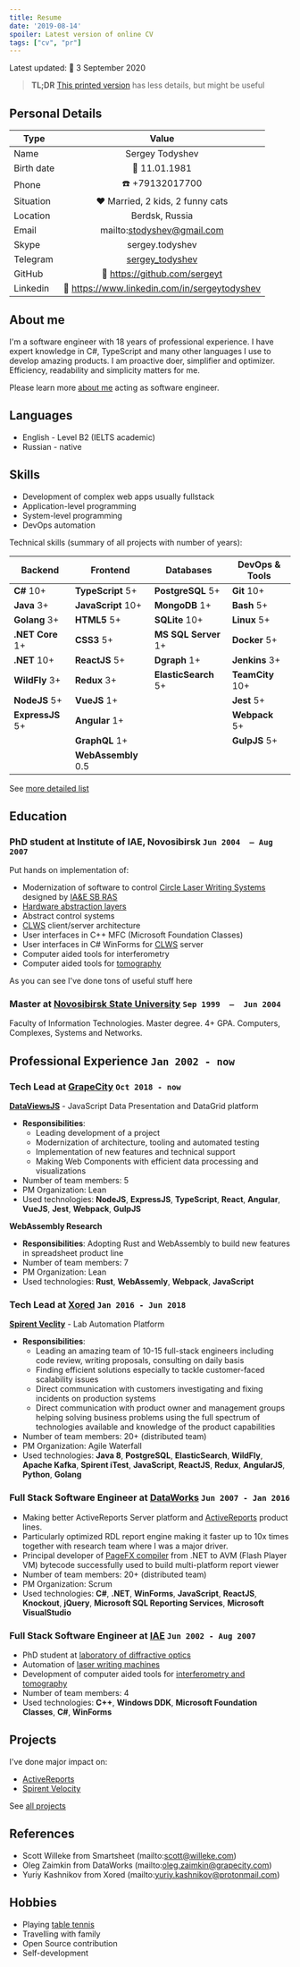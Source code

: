 ```yaml
---
title: Resume
date: '2019-08-14'
spoiler: Latest version of online CV
tags: ["cv", "pr"]
---
```


Latest updated: :calendar: 3 September 2020<br>

> **TL;DR** [This printed version](./resume.pdf) has less details, but might be useful

## Personal Details

| Type       | Value                                             |
| ---------- |:-------------------------------------------------:|
| Name       | Sergey Todyshev                                   |
| Birth date | :calendar: 11.01.1981                             |
| Phone      | :telephone: +79132017700                          |
| Situation  | :hearts: Married, 2 kids, 2 funny cats            |
| Location   | Berdsk, Russia                                    |
| Email      | mailto:stodyshev@gmail.com                        |
| Skype      | sergey.todyshev                                   |
| Telegram   | [sergey_todyshev](https://t.me/sergey_todyshev)   |
| GitHub     | :link: https://github.com/sergeyt                 |
| Linkedin   | :link: https://www.linkedin.com/in/sergeytodyshev |

## About me

I'm a software engineer with 18 years of professional experience.
I have expert knowledge in C#, TypeScript and many other languages I use to develop amazing products.
I am proactive doer, simplifier and optimizer. Efficiency, readability and simplicity matters for me.

Please learn more [about me](/cover) acting as software engineer.

## Languages

* English - Level B2 (IELTS academic)
* Russian - native

## Skills

* Development of complex web apps usually fullstack
* Application-level programming
* System-level programming
* DevOps automation

Technical skills (summary of all projects with number of years):

| Backend          | Frontend            | Databases            | DevOps & Tools   |
| ---------------- | ------------------- | -------------------- | ---------------- |
| **C#** 10+       | **TypeScript** 5+   | **PostgreSQL** 5+    | **Git** 10+      |
| **Java** 3+      | **JavaScript** 10+  | **MongoDB** 1+       | **Bash** 5+      | 
| **Golang** 3+    | **HTML5** 5+        | **SQLite** 10+       | **Linux** 5+     | 
| **.NET Core** 1+ | **CSS3** 5+         | **MS SQL Server** 1+ | **Docker** 5+    |
| **.NET** 10+     | **ReactJS** 5+      | **Dgraph** 1+        | **Jenkins** 3+   |
| **WildFly** 3+   | **Redux** 3+        | **ElasticSearch** 5+ | **TeamCity** 10+ |
| **NodeJS** 5+    | **VueJS** 1+        |                      | **Jest** 5+      |
| **ExpressJS** 5+ | **Angular** 1+      |                      | **Webpack** 5+   |
|                  | **GraphQL** 1+      |                      | **GulpJS** 5+    |
|                  | **WebAssembly** 0.5 |

See [more detailed list](/skills)

## Education

### PhD student at Institute of IAE, Novosibirsk <span class="calendar icon right">`Jun 2004  – Aug 2007`</span>

Put hands on implementation of:
* Modernization of software to control [Circle Laser Writing Systems](/clws) designed by [IA&E SB RAS](https://www.iae.nsk.su/en/)
* [Hardware abstraction layers](/devicemanager)
* Abstract control systems
* [CLWS](/clws) client/server architecture
* User interfaces in C++ MFC (Microsoft Foundation Classes)
* User interfaces in C# WinForms for [CLWS](/clws) server
* Computer aided tools for interferometry
* Computer aided tools for [tomography](/voxcat)

As you can see I've done tons of useful stuff here

### Master at [Novosibirsk State University](https://www.nsu.ru/) <span class="calendar icon right">`Sep 1999  –  Jun 2004`</span>

Faculty of Information Technologies. Master degree. 4+ GPA. Computers, Complexes, Systems and Networks.

## Professional Experience <span class="calendar icon right">`Jan 2002 - now`</span>

### Tech Lead at [GrapeCity](https://grapecity.com/) <span class="calendar icon right">`Oct 2018 - now`</span>

[**DataViewsJS**](https://www.grapecity.com/dataviewsjs/) - JavaScript Data Presentation and DataGrid platform

* **Responsibilities**:
  * Leading development of a project
  * Modernization of architecture, tooling and automated testing
  * Implementation of new features and technical support
  * Making Web Components with efficient data processing and visualizations
* Number of team members: 5
* PM Organization: Lean
* Used technologies: **NodeJS**, **ExpressJS**, **TypeScript**, **React**, **Angular**, **VueJS**, **Jest**, **Webpack**, **GulpJS**

**WebAssembly Research**

* **Responsibilities**: Adopting Rust and WebAssembly to build new features in spreadsheet product line
* Number of team members:  7
* PM Organization: Lean
* Used technologies: **Rust**, **WebAssemly**, **Webpack**, **JavaScript**

### Tech Lead at [Xored](http://www.xored.com/) <span class="calendar icon right">`Jan 2016 - Jun 2018`</span>

[**Spirent Veclity**](/velocity) - Lab Automation Platform

* **Responsibilities**:
  * Leading an amazing team of 10-15 full-stack engineers including code review, writing proposals, consulting on daily basis
  * Finding efficient solutions especially to tackle customer-faced scalability issues
  * Direct communication with customers investigating and fixing incidents on production systems
  * Direct communication with product owner and management groups helping solving business problems using the full spectrum of technologies available and knowledge of the product capabilities
* Number of team members: 20+ (distributed team)
* PM Organization: Agile Waterfall
* Used technologies: **Java 8**, **PostgreSQL**, **ElasticSearch**, **WildFly**, **Apache Kafka**, **Spirent iTest**, **JavaScript**, **ReactJS**, **Redux**, **AngularJS**, **Python**, **Golang**

### Full Stack Software Engineer at [DataWorks](http://dataworks.co/) <span class="calendar icon right">`Jun 2007 - Jan 2016`</span>

* Making better ActiveReports Server platform and [ActiveReports](/activereports) product lines.
* Particularly optimized RDL report engine making it faster up to 10x times together with research team where I was a major driver.
* Principal developer of [PageFX compiler](https://github.com/GrapeCity/pagefx) from .NET to AVM (Flash Player VM) bytecode successfully used to build multi-platform report viewer
* Number of team members: 20+ (distributed team)
* PM Organization: Scrum
* Used technologies: **C#**, **.NET**, **WinForms**, **JavaScript**, **ReactJS**, **Knockout**, **jQuery**, **Microsoft SQL Reporting Services**, **Microsoft VisualStudio**

### Full Stack Software Engineer at [IAE](https://www.iae.nsk.su/en/) <span class="calendar icon right">`Jun 2002 - Aug 2007`</span>

* PhD student at [laboratory of diffractive optics](/iae)
* Automation of [laser writing machines](/clws)
* Development of computer aided tools for [interferometry and tomography](/interferometry)
* Number of team members: 4
* Used technologies: **C++**, **Windows DDK**, **Microsoft Foundation Classes**, **C#**, **WinForms**

## Projects

I've done major impact on:
* [ActiveReports](/activereports)
* [Spirent Velocity](/velocity)

See [all projects](/projects)

## References
* Scott Willeke from Smartsheet (mailto:scott@willeke.com)
* Oleg Zaimkin from DataWorks (mailto:oleg.zaimkin@grapecity.com)
* Yuriy Kashnikov from Xored (mailto:yuriy.kashnikov@protonmail.com)

## Hobbies
* Playing [table tennis](/table-tennis)
* Travelling with family
* Open Source contribution
* Self-development
